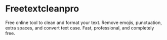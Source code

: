 # Freetextcleanpro
Free online tool to clean and format your text. Remove emojis, punctuation, extra spaces, and convert text case. Fast, professional, and completely free.
